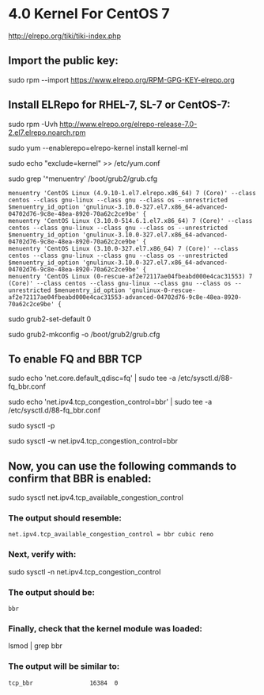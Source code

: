 # 4.0 Kernel For CentOS 7

http://elrepo.org/tiki/tiki-index.php

## Import the public key:

  sudo rpm --import https://www.elrepo.org/RPM-GPG-KEY-elrepo.org

## Install ELRepo for RHEL-7, SL-7 or CentOS-7:

  sudo rpm -Uvh http://www.elrepo.org/elrepo-release-7.0-2.el7.elrepo.noarch.rpm

  sudo yum --enablerepo=elrepo-kernel install kernel-ml

  sudo echo "exclude=kernel" >> /etc/yum.conf

  sudo  grep '^menuentry' /boot/grub2/grub.cfg
  
```
menuentry 'CentOS Linux (4.9.10-1.el7.elrepo.x86_64) 7 (Core)' --class centos --class gnu-linux --class gnu --class os --unrestricted $menuentry_id_option 'gnulinux-3.10.0-327.el7.x86_64-advanced-04702d76-9c8e-48ea-8920-70a62c2ce9be' {
menuentry 'CentOS Linux (3.10.0-514.6.1.el7.x86_64) 7 (Core)' --class centos --class gnu-linux --class gnu --class os --unrestricted $menuentry_id_option 'gnulinux-3.10.0-327.el7.x86_64-advanced-04702d76-9c8e-48ea-8920-70a62c2ce9be' {
menuentry 'CentOS Linux (3.10.0-327.el7.x86_64) 7 (Core)' --class centos --class gnu-linux --class gnu --class os --unrestricted $menuentry_id_option 'gnulinux-3.10.0-327.el7.x86_64-advanced-04702d76-9c8e-48ea-8920-70a62c2ce9be' {
menuentry 'CentOS Linux (0-rescue-af2e72117ae04fbeabd000e4cac31553) 7 (Core)' --class centos --class gnu-linux --class gnu --class os --unrestricted $menuentry_id_option 'gnulinux-0-rescue-af2e72117ae04fbeabd000e4cac31553-advanced-04702d76-9c8e-48ea-8920-70a62c2ce9be' {
```

  sudo grub2-set-default 0

  sudo grub2-mkconfig -o /boot/grub2/grub.cfg

## To enable FQ and BBR TCP

  sudo echo 'net.core.default_qdisc=fq' | sudo tee -a /etc/sysctl.d/88-fq_bbr.conf

  sudo echo 'net.ipv4.tcp_congestion_control=bbr' | sudo tee -a  /etc/sysctl.d/88-fq_bbr.conf

  sudo sysctl -p

  sudo sysctl -w net.ipv4.tcp_congestion_control=bbr

## Now, you can use the following commands to confirm that BBR is enabled:

  sudo sysctl net.ipv4.tcp_available_congestion_control

### The output should resemble:

```
net.ipv4.tcp_available_congestion_control = bbr cubic reno
```

### Next, verify with:

  sudo sysctl -n net.ipv4.tcp_congestion_control

### The output should be:

```
bbr
```

### Finally, check that the kernel module was loaded:

  lsmod | grep bbr

### The output will be similar to:

```
tcp_bbr                16384  0
```
